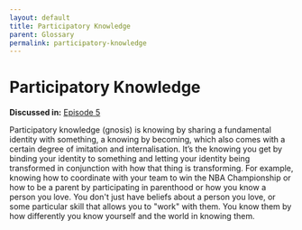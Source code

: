 ```yaml
---
layout: default
title: Participatory Knowledge
parent: Glossary
permalink: participatory-knowledge
---
```


# Participatory Knowledge

**Discussed in:** [Episode 5](/episodes/5)

Participatory knowledge (gnosis) is knowing by sharing a fundamental identity with something, a knowing by becoming, which also comes with a certain degree of imitation and internalisation. It’s the knowing you get by binding your identity to something and letting your identity being transformed in conjunction with how that thing is transforming. For example, knowing how to coordinate with your team to win the NBA Championship or how to be a parent by participating in parenthood or how you know a person you love. You don't just have beliefs about a person you love, or some particular skill that allows you to "work" with them.  You know them by how differently you know yourself and the world in knowing them. 

